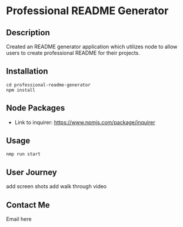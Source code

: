 # Professional README Generator

## Description

Created an README generator application which utilizes node to allow users to create professional README for their projects.

## Installation

```git clone git@github.com:zahrahaji10/professional-readme-generator.git
cd professional-readme-generator
npm install
```

## Node Packages

- Link to inquirer: https://www.npmjs.com/package/inquirer

## Usage

```
nmp run start
```

## User Journey

add screen shots
add walk through video

## Contact Me

Email here
